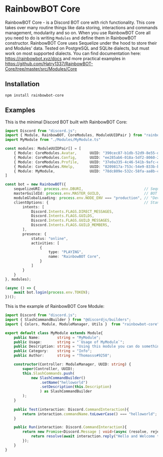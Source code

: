 # RainbowBOT Core

RainbowBOT Core - is a Discord BOT core with rich functionality. This core takes over many routine things like data storing, interactions and commands management, modularity and so on. When you use RainbowBOT Core all you need to do is writing `Modules` and define them in RainbowBOT constructor.
RainbowBOT Core uses Sequelize under the hood to store their and Modules' data. Tested on PostgreSQL and SQLite dialects, but must work on most supported dialects.
You can find documentation here: https://rainbowbot.xyz/docs and more practical examples in https://github.com/Hatry1337/RainbowBOT-Core/tree/master/src/Modules/Core

## Installation

```console
npm install rainbowbot-core
```

## Examples

This is the minimal Discord BOT built with RainbowBOT Core:
```ts
import Discord from "discord.js";
import { Module, RainbowBOT, CoreModules, ModuleUUIDPair } from "rainbowbot-core";
import MyModule from "./Modules/MyModule.ts"

const modules: ModuleUUIDPair[] = [
    { Module: CoreModules.Avatar,      UUID: "390cec87-b1db-52d9-8e55-de82530e380d"}, // All modules requires unique ids, 
    { Module: CoreModules.Config,      UUID: "ee285ab6-018a-5df2-8060-2504e14112b2"}, // so you can generate and read them
    { Module: CoreModules.Profile,     UUID: "37e0a335-4c46-541b-9afc-e6dd6dde1c95"}, // from external file, or just hardcore.
    { Module: CoreModules.RHelp,       UUID: "8209817a-753c-54e9-833b-bdff74fd9fa3"},
    { Module: MyModule,                UUID: "78dc809e-532c-58fa-aa8b-c14f7029f23a"}
]

const bot = new RainbowBOT({
    sequelizeURI: process.env.DBURI,                            // Sequelize initialization URI, see https://sequelize.org/master/manual/getting-started.html#connecting-to-a-database 
    masterGuildId: process.env.MASTER_GUILD,                    // BOT's master guild. Slash Commands will appear on this guild in development mode.
    moduleGlobalLoading: process.env.NODE_ENV === "production", // "Development mode", if you wanna publish your commands globally use true.
    clientOptions: {                                            // Standard Discord.js Client options, see https://discord.js.org/#/docs/discord.js/stable/typedef/ClientOptions
        intents: [
            Discord.Intents.FLAGS.DIRECT_MESSAGES,
            Discord.Intents.FLAGS.GUILDS,
            Discord.Intents.FLAGS.GUILD_MESSAGES,
            Discord.Intents.FLAGS.GUILD_MEMBERS,
        ],
        presence: {
            status: "online",
            activities: [
                {
                    type: "PLAYING",
                    name: "RainbowBOT Core",
                }
            ]
        }
    }
}, modules);

(async () => {
    await bot.login(process.env.TOKEN);
})();
```

This is the example of RainbowBOT Core Module:
```ts
import Discord from "discord.js";
import { SlashCommandBuilder } from "@discordjs/builders";
import { Colors, Module, ModuleManager, Utils }  from "rainbowbot-core";

export default class MyModule extends Module{
    public Name:        string = "MyModule";
    public Usage:       string = "`Usage of MyModule`";
    public Description: string = "Using this module you can do something.";
    public Category:    string = "Info";
    public Author:      string = "Thomasss#9258";

    constructor(Controller: ModuleManager, UUID: string) {
        super(Controller, UUID);
        this.SlashCommands.push(
            new SlashCommandBuilder()
                .setName("helloworld")
                .setDescription(this.Description)
                ) as SlashCommandBuilder
        );
    }
    
    public Test(interaction: Discord.CommandInteraction){
        return interaction.commandName.toLowerCase() === "helloworld";
    }

    public Run(interaction: Discord.CommandInteraction){
        return new Promise<Discord.Message | void>(async (resolve, reject) => {
            return resolve(await interaction.reply("Hello and Welcome to RainbowBOT Core!").catch(reject));
        });
    }
}

```